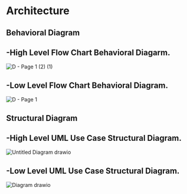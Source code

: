 # Architecture

## Behavioral Diagram
## -High Level Flow Chart Behavioral Diagarm.
![D - Page 1 (2) (1)](https://user-images.githubusercontent.com/98813646/157810621-85b12a40-81bf-4c0e-af38-58993aa98332.png)

## -Low Level Flow Chart Behavioral Diagram.
![D - Page 1](https://user-images.githubusercontent.com/98813646/157810733-62cd2d35-65d1-46be-a5dc-b5e05b162465.png)

## Structural Diagram
## -High Level UML Use Case Structural Diagram.
![Untitled Diagram drawio](https://user-images.githubusercontent.com/98813646/157834184-ffa0bcac-dc9b-4062-984a-9413e523c86d.png)

## -Low Level UML Use Case Structural Diagram.
![Diagram drawio](https://user-images.githubusercontent.com/98813646/157845517-bf9f7c28-1477-4ff7-857e-0faa42eab77f.png)
